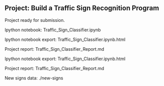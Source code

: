 ## Project: Build a Traffic Sign Recognition Program

Project ready for submission.

Ipython notebook: Traffic_Sign_Classifier.ipynb

Ipython notebook export: Traffic_Sign_Classifier.ipynb.html

Project report: Traffic_Sign_Classifier_Report.md

Ipython notebook export: Traffic_Sign_Classifier.ipynb.html

Project report: Traffic_Sign_Classifier_Report.md

New signs data: ./new-signs
